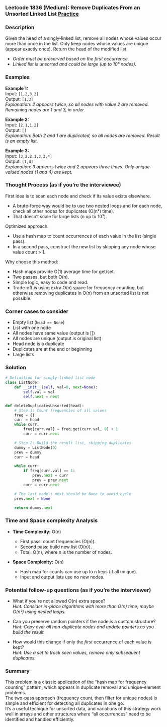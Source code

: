 ### Leetcode 1836 (Medium): Remove Duplicates From an Unsorted Linked List [Practice](https://leetcode.com/problems/remove-duplicates-from-an-unsorted-linked-list)

### Description  
Given the head of a singly-linked list, remove all nodes whose values occur more than once in the list. Only keep nodes whose values are unique (appear exactly once). Return the head of the modified list.  
- *Order must be preserved based on the first occurrence.*
- *Linked list is unsorted and could be large (up to 10⁵ nodes).*

### Examples  

**Example 1:**  
Input: `[1,2,3,2]`  
Output: `[1,3]`  
*Explanation: 2 appears twice, so all nodes with value 2 are removed. Remaining nodes are 1 and 3, in order.*

**Example 2:**  
Input: `[2,1,1,2]`  
Output: `[]`  
*Explanation: Both 2 and 1 are duplicated, so all nodes are removed. Result is an empty list.*

**Example 3:**  
Input: `[3,2,2,1,3,2,4]`  
Output: `[1,4]`  
*Explanation: 3 appears twice and 2 appears three times. Only unique-valued nodes (1 and 4) are kept.*

### Thought Process (as if you’re the interviewee)  
First idea is to scan each node and check if its value exists elsewhere.  
- A brute-force way would be to use two nested loops and for each node, check all other nodes for duplicates (O(n²) time).  
- That doesn’t scale for large lists (n up to 10⁵).  

Optimized approach:  
- Use a hash map to count occurrences of each value in the list (single pass).
- In a second pass, construct the new list by skipping any node whose value count > 1.  

Why choose this method:  
- Hash maps provide O(1) average time for get/set.
- Two passes, but both O(n).  
- Simple logic, easy to code and read.
- Trade-off is using extra O(n) space for frequency counting, but otherwise removing duplicates in O(n) from an unsorted list is not possible.

### Corner cases to consider  
- Empty list (`head == None`)
- List with one node
- All nodes have same value (output is [])
- All nodes are unique (output is original list)
- Head node is a duplicate
- Duplicates are at the end or beginning
- Large lists

### Solution

```python
# Definition for singly-linked list node
class ListNode:
    def __init__(self, val=0, next=None):
        self.val = val
        self.next = next

def deleteDuplicatesUnsorted(head):
    # Step 1: Count frequencies of all values
    freq = {}
    curr = head
    while curr:
        freq[curr.val] = freq.get(curr.val, 0) + 1
        curr = curr.next

    # Step 2: Build the result list, skipping duplicates
    dummy = ListNode(0)
    prev = dummy
    curr = head

    while curr:
        if freq[curr.val] == 1:
            prev.next = curr
            prev = prev.next
        curr = curr.next

    # The last node's next should be None to avoid cycle
    prev.next = None

    return dummy.next
```

### Time and Space complexity Analysis  

- **Time Complexity:** O(n)  
  - First pass: count frequencies (O(n)).  
  - Second pass: build new list (O(n)).  
  - Total: O(n), where n is the number of nodes.

- **Space Complexity:** O(n)  
  - Hash map for counts can use up to n keys (if all unique).  
  - Input and output lists use no new nodes.

### Potential follow-up questions (as if you’re the interviewer)  

- What if you're not allowed O(n) extra space?  
  *Hint: Consider in-place algorithms with more than O(n) time; maybe O(n²) using nested loops.*

- Can you preserve random pointers if the node is a custom structure?  
  *Hint: Copy over all non-duplicate nodes and update pointers as you build the result.*

- How would this change if only the *first* occurrence of each value is kept?  
  *Hint: Use a set to track seen values, remove only subsequent duplicates.*

### Summary
This problem is a classic application of the “hash map for frequency counting” pattern, which appears in duplicate removal and unique-element problems.  
The two-pass approach (frequency count, then filter for unique nodes) is simple and efficient for detecting all duplicates in one go.  
It’s a useful techique for unsorted data, and variations of this strategy work well in arrays and other structures where “all occurrences” need to be identified and handled efficiently.